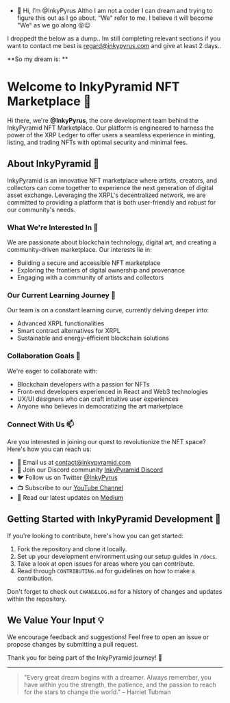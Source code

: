 - 👋 Hi, I’m @InkyPyrus
Altho I am not a coder I can dream and trying to figure this out as I go about. "We" refer to me. I believe it will become "We" as we go along 😜😉

I droppedt the below as a dump.. Im still completing relevant sections if you want to contact me best is regard@inkypyrus.com and give at least 2 days.. 

**So my dream is: **

# Welcome to InkyPyramid NFT Marketplace 👋

Hi there, we're **@InkyPyrus**, the core development team behind the InkyPyramid NFT Marketplace. Our platform is engineered to harness the power of the XRP Ledger to offer users a seamless experience in minting, listing, and trading NFTs with optimal security and minimal fees.

## About InkyPyramid 🏺
InkyPyramid is an innovative NFT marketplace where artists, creators, and collectors can come together to experience the next generation of digital asset exchange. Leveraging the XRPL's decentralized network, we are committed to providing a platform that is both user-friendly and robust for our community's needs.

### What We're Interested In 👀
We are passionate about blockchain technology, digital art, and creating a community-driven marketplace. Our interests lie in:

- Building a secure and accessible NFT marketplace
- Exploring the frontiers of digital ownership and provenance
- Engaging with a community of artists and collectors

### Our Current Learning Journey 🌱
Our team is on a constant learning curve, currently delving deeper into:

- Advanced XRPL functionalities
- Smart contract alternatives for XRPL
- Sustainable and energy-efficient blockchain solutions

### Collaboration Goals 💞️
We're eager to collaborate with:

- Blockchain developers with a passion for NFTs
- Front-end developers experienced in React and Web3 technologies
- UX/UI designers who can craft intuitive user experiences
- Anyone who believes in democratizing the art marketplace

### Connect With Us 📫
Are you interested in joining our quest to revolutionize the NFT space? Here's how you can reach us:

- 📧 Email us at contact@inkypyramid.com
- 💬 Join our Discord community [InkyPyramid Discord](#)
- 🐦 Follow us on Twitter [@InkyPyrus](#)
- 📺 Subscribe to our [YouTube Channel](#)
- 📖 Read our latest updates on [Medium](#)

## Getting Started with InkyPyramid Development 🚀
If you're looking to contribute, here's how you can get started:

1. Fork the repository and clone it locally.
2. Set up your development environment using our setup guides in `/docs`.
3. Take a look at open issues for areas where you can contribute.
4. Read through `CONTRIBUTING.md` for guidelines on how to make a contribution.

Don't forget to check out `CHANGELOG.md` for a history of changes and updates within the repository.

## We Value Your Input 💡
We encourage feedback and suggestions! Feel free to open an issue or propose changes by submitting a pull request.

Thank you for being part of the InkyPyramid journey! 🌟

---
> "Every great dream begins with a dreamer. Always remember, you have within you the strength, the patience, and the passion to reach for the stars to change the world." – Harriet Tubman

<!---
InkyPyrus/InkyPyrus is a ✨ special ✨ repository because its `README.md` (this file) appears on your GitHub profile.
You can click the Preview link to take a look at your changes.
--->
